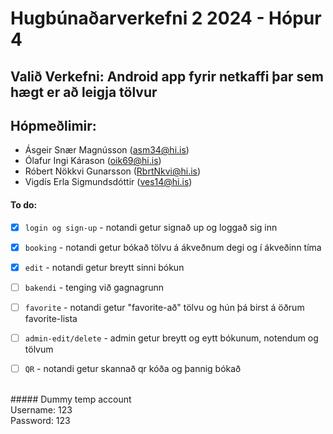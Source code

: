 # Hugbúnaðarverkefni 2 2024 - Hópur 4

## Valið Verkefni: Android app fyrir netkaffi þar sem hægt er að leigja tölvur


## Hópmeðlimir:

- Ásgeir Snær Magnússon (asm34@hi.is)
- Ólafur Ingi Kárason (oik69@hi.is)
- Róbert Nökkvi Gunarsson (RbrtNkvi@hi.is)
- Vigdís Erla Sigmundsdóttir (ves14@hi.is)


#### To do:
<!-- checkbox to mark when complete -->
- [x] `login og sign-up` - notandi getur signað up og loggað sig inn
- [x] `booking` - notandi getur bókað tölvu á ákveðnum degi og í ákveðinn tíma
- [x] `edit` - notandi getur breytt sinni bókun
- [ ] `bakendi` - tenging við gagnagrunn
- [ ] `favorite` - notandi getur "favorite-að" tölvu og hún þá birst á öðrum favorite-lista
- [ ] `admin-edit/delete` - admin getur breytt og eytt bókunum, notendum og tölvum
- [ ] `QR` - notandi getur skannað qr kóða og þannig bókað


<br />
##### Dummy temp account
<br />   Username: 123
<br />   Password: 123
